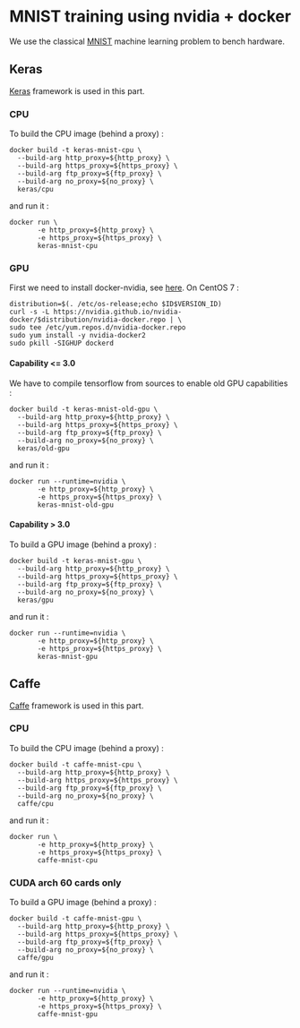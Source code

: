 # MNIST training using nvidia + docker

We use the classical [MNIST](http://yann.lecun.com/exdb/mnist/) machine learning problem to bench hardware.

## Keras

[Keras](https://keras.io/) framework is used in this part. 

### CPU

To build the CPU image (behind a proxy) : 
    
    docker build -t keras-mnist-cpu \
      --build-arg http_proxy=${http_proxy} \
      --build-arg https_proxy=${https_proxy} \
      --build-arg ftp_proxy=${ftp_proxy} \
      --build-arg no_proxy=${no_proxy} \
      keras/cpu

and run it :

    docker run \
           -e http_proxy=${http_proxy} \
           -e https_proxy=${https_proxy} \
           keras-mnist-cpu

### GPU

First we need to install docker-nvidia, see [here](https://github.com/NVIDIA/nvidia-docker). On CentOS 7 :

    distribution=$(. /etc/os-release;echo $ID$VERSION_ID)
    curl -s -L https://nvidia.github.io/nvidia-docker/$distribution/nvidia-docker.repo | \ 
    sudo tee /etc/yum.repos.d/nvidia-docker.repo
    sudo yum install -y nvidia-docker2
    sudo pkill -SIGHUP dockerd

#### Capability <= 3.0 

We have to compile tensorflow from sources to enable old GPU capabilities :

    docker build -t keras-mnist-old-gpu \
      --build-arg http_proxy=${http_proxy} \
      --build-arg https_proxy=${https_proxy} \
      --build-arg ftp_proxy=${ftp_proxy} \
      --build-arg no_proxy=${no_proxy} \
      keras/old-gpu
	
and run it :

    docker run --runtime=nvidia \
           -e http_proxy=${http_proxy} \
           -e https_proxy=${https_proxy} \
           keras-mnist-old-gpu

#### Capability > 3.0 

To build a GPU image (behind a proxy) : 
    
    docker build -t keras-mnist-gpu \
      --build-arg http_proxy=${http_proxy} \
      --build-arg https_proxy=${https_proxy} \
      --build-arg ftp_proxy=${ftp_proxy} \
      --build-arg no_proxy=${no_proxy} \
      keras/gpu

and run it :

    docker run --runtime=nvidia \
           -e http_proxy=${http_proxy} \
           -e https_proxy=${https_proxy} \
           keras-mnist-gpu

## Caffe

[Caffe](http://caffe.berkeleyvision.org/) framework is used in this part.

### CPU

To build the CPU image (behind a proxy) :

    docker build -t caffe-mnist-cpu \
      --build-arg http_proxy=${http_proxy} \
      --build-arg https_proxy=${https_proxy} \
      --build-arg ftp_proxy=${ftp_proxy} \
      --build-arg no_proxy=${no_proxy} \
      caffe/cpu

and run it :

    docker run \
           -e http_proxy=${http_proxy} \
           -e https_proxy=${https_proxy} \
           caffe-mnist-cpu

### CUDA arch 60 cards only  

To build a GPU image (behind a proxy) :

    docker build -t caffe-mnist-gpu \
      --build-arg http_proxy=${http_proxy} \
      --build-arg https_proxy=${https_proxy} \
      --build-arg ftp_proxy=${ftp_proxy} \
      --build-arg no_proxy=${no_proxy} \
      caffe/gpu

and run it :

    docker run --runtime=nvidia \
           -e http_proxy=${http_proxy} \
           -e https_proxy=${https_proxy} \
           caffe-mnist-gpu

